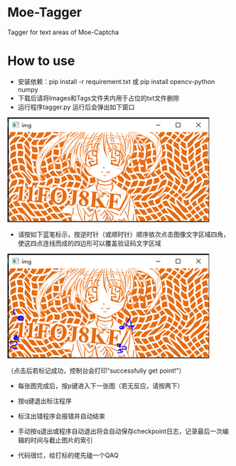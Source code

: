 # Moe-Tagger
Tagger for text areas of Moe-Captcha


# How to use
- 安装依赖：pip install -r requirement.txt 或 pip install opencv-python numpy
- 下载后请将Images和Tags文件夹内用于占位的txt文件删除
- 运行程序tagger.py
  运行后会弹出如下窗口
  
![](https://github.com/Carzit/Moe-Tagger/blob/main/example/example1.PNG) 

-  请按如下蓝笔标示，按逆时针（或顺时针）顺序依次点击图像文字区域四角，使这四点连线而成的四边形可以覆盖验证码文字区域

![](https://github.com/Carzit/Moe-Tagger/blob/main/example/example2.PNG)

  （点击后若标记成功，控制台会打印“successfully get point!”）
-  每张图完成后，按p键进入下一张图（若无反应，请按两下）
-  按q键退出标注程序

-  标注出错程序会报错并自动结束
-  手动按q退出或程序自动退出将会自动保存checkpoint日志，记录最后一次编辑的时间与截止图片的索引
-  代码很烂，给打标的佬先磕一个QAQ
